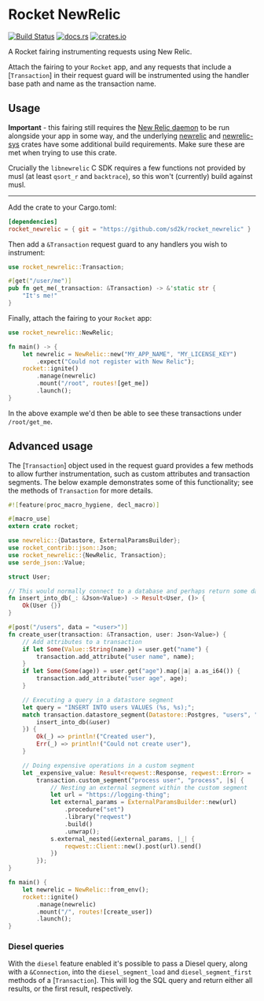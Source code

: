 # Rocket NewRelic

[![Build Status](https://travis-ci.org/sd2k/rocket_newrelic.svg?branch=master)](https://travis-ci.org/sd2k/rocket_newrelic)
[![docs.rs](https://docs.rs/rocket_newrelic/badge.svg)](https://docs.rs/rocket_newrelic)
[![crates.io](https://img.shields.io/crates/v/rocket_newrelic.svg)](https://crates.io/crates/rocket_newrelic)


A Rocket fairing instrumenting requests using New Relic.

Attach the fairing to your `Rocket` app, and any requests that include
a [`Transaction`] in their request guard will be instrumented using
the handler base path and name as the transaction name.

## Usage

**Important** - this fairing still requires the [New Relic daemon] to be run
alongside your app in some way, and the underlying [newrelic] and
[newrelic-sys] crates have some additional build requirements. Make sure these
are met when trying to use this crate.

Crucially the `libnewrelic` C SDK requires a few functions not provided by musl
(at least `qsort_r` and `backtrace`), so this won't (currently) build against
musl.

---

Add the crate to your Cargo.toml:

```toml
[dependencies]
rocket_newrelic = { git = "https://github.com/sd2k/rocket_newrelic" }
```

Then add a `&Transaction` request guard to any handlers you
wish to instrument:

```rust
use rocket_newrelic::Transaction;

#[get("/user/me")]
pub fn get_me(_transaction: &Transaction) -> &'static str {
    "It's me!"
}
```

Finally, attach the fairing to your `Rocket` app:

```rust
use rocket_newrelic::NewRelic;

fn main() -> {
    let newrelic = NewRelic::new("MY_APP_NAME", "MY_LICENSE_KEY")
        .expect("Could not register with New Relic");
    rocket::ignite()
        .manage(newrelic)
        .mount("/root", routes![get_me])
        .launch();
}
```

In the above example we'd then be able to see these transactions under
`/root/get_me`.

## Advanced usage

The [`Transaction`] object used in the request guard provides a few methods
to allow further instrumentation, such as custom attributes and transaction
segments. The below example demonstrates some of this functionality; see the
methods of `Transaction` for more details.

```rust
#![feature(proc_macro_hygiene, decl_macro)]

#[macro_use]
extern crate rocket;

use newrelic::{Datastore, ExternalParamsBuilder};
use rocket_contrib::json::Json;
use rocket_newrelic::{NewRelic, Transaction};
use serde_json::Value;

struct User;

// This would normally connect to a database and perhaps return some data.
fn insert_into_db(_: &Json<Value>) -> Result<User, ()> {
    Ok(User {})
}

#[post("/users", data = "<user>")]
fn create_user(transaction: &Transaction, user: Json<Value>) {
    // Add attributes to a transaction
    if let Some(Value::String(name)) = user.get("name") {
        transaction.add_attribute("user name", name);
    }
    if let Some(Some(age)) = user.get("age").map(|a| a.as_i64()) {
        transaction.add_attribute("user age", age);
    }

    // Executing a query in a datastore segment
    let query = "INSERT INTO users VALUES (%s, %s);";
    match transaction.datastore_segment(Datastore::Postgres, "users", "insert", query, |_| {
        insert_into_db(&user)
    }) {
        Ok(_) => println!("Created user"),
        Err(_) => println!("Could not create user"),
    }

    // Doing expensive operations in a custom segment
    let _expensive_value: Result<reqwest::Response, reqwest::Error> =
        transaction.custom_segment("process user", "process", |s| {
            // Nesting an external segment within the custom segment
            let url = "https://logging-thing";
            let external_params = ExternalParamsBuilder::new(url)
                .procedure("set")
                .library("reqwest")
                .build()
                .unwrap();
            s.external_nested(&external_params, |_| {
                reqwest::Client::new().post(url).send()
            })
        });
}

fn main() {
    let newrelic = NewRelic::from_env();
    rocket::ignite()
        .manage(newrelic)
        .mount("/", routes![create_user])
        .launch();
}
```

### Diesel queries

With the `diesel` feature enabled it's possible to pass a Diesel query,
along with a `&Connection`, into the `diesel_segment_load` and
`diesel_segment_first` methods of a [`Transaction`]. This will log the SQL query
and return either all results, or the first result, respectively.

[Rocket]: rocket::Rocket
[Transaction]: crate::Transaction
[newrelic]: https://github.com/sd2k/newrelic
[newrelic-sys]: https://github.com/sd2k/newrelic-sys
[New Relic daemon]: https://docs.newrelic.com/docs/agents/c-sdk/get-started/introduction-c-sdk#architecture
